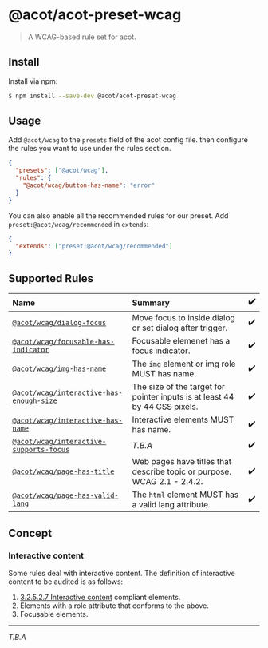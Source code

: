 # @acot/acot-preset-wcag

> A WCAG-based rule set for acot.

## Install

Install via npm:

```bash
$ npm install --save-dev @acot/acot-preset-wcag
```

## Usage

Add `@acot/wcag` to the `presets` field of the acot config file. then configure the rules you want to use under the rules section.

```json
{
  "presets": ["@acot/wcag"],
  "rules": {
    "@acot/wcag/button-has-name": "error"
  }
}
```

You can also enable all the recommended rules for our preset. Add `preset:@acot/wcag/recommended` in `extends`:

```json
{
  "extends": ["preset:@acot/wcag/recommended"]
}
```

## Supported Rules

<!-- acot-rules:start -->

| Name                                                                                    | Summary                                                                    | :heavy_check_mark: |
| :-------------------------------------------------------------------------------------- | :------------------------------------------------------------------------- | :----------------- |
| [`@acot/wcag/dialog-focus`](./docs/rules/dialog-focus.md)                               | Move focus to inside dialog or set dialog after trigger.                   | :heavy_check_mark: |
| [`@acot/wcag/focusable-has-indicator`](./docs/rules/focusable-has-indicator.md)         | Focusable elemenet has a focus indicator.                                  | :heavy_check_mark: |
| [`@acot/wcag/img-has-name`](./docs/rules/img-has-name.md)                               | The `img` element or img role MUST has name.                               | :heavy_check_mark: |
| [`@acot/wcag/interactive-has-enough-size`](./docs/rules/interactive-has-enough-size.md) | The size of the target for pointer inputs is at least 44 by 44 CSS pixels. | :heavy_check_mark: |
| [`@acot/wcag/interactive-has-name`](./docs/rules/interactive-has-name.md)               | Interactive elements MUST has name.                                        | :heavy_check_mark: |
| [`@acot/wcag/interactive-supports-focus`](./docs/rules/interactive-supports-focus.md)   | _T.B.A_                                                                    | :heavy_check_mark: |
| [`@acot/wcag/page-has-title`](./docs/rules/page-has-title.md)                           | Web pages have titles that describe topic or purpose. WCAG 2.1 - 2.4.2.    | :heavy_check_mark: |
| [`@acot/wcag/page-has-valid-lang`](./docs/rules/page-has-valid-lang.md)                 | The `html` element MUST has a valid lang attribute.                        | :heavy_check_mark: |

<!-- acot-rules:end -->

## Concept

### Interactive content

Some rules deal with interactive content. The definition of interactive content to be audited is as follows:

1. [3.2.5.2.7 Interactive content](https://html.spec.whatwg.org/multipage/dom.html#interactive-content) compliant elements.
1. Elements with a role attribute that conforms to the above.
1. Focusable elements.

---

_T.B.A_
